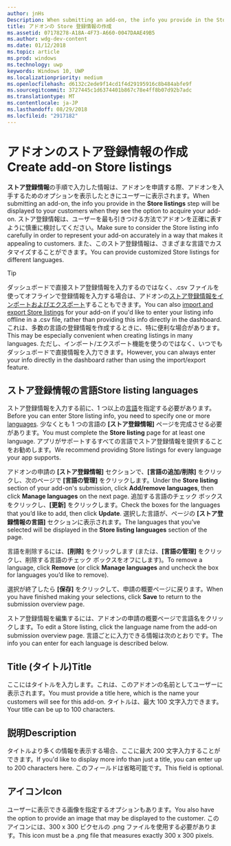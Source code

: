 ```yaml
---
author: jnHs
Description: When submitting an add-on, the info you provide in the Store listings step will be displayed to your customers.
title: アドオンの Store 登録情報の作成
ms.assetid: 07178278-A18A-4F73-A660-0047DAAE49B5
ms.author: wdg-dev-content
ms.date: 01/12/2018
ms.topic: article
ms.prod: windows
ms.technology: uwp
keywords: Windows 10, UWP
ms.localizationpriority: medium
ms.openlocfilehash: d6132c2ede9f14cd1f4d29195916c8b484abfe9f
ms.sourcegitcommit: 3727445c1d6374401b867c78e4ff8b07d92b7adc
ms.translationtype: MT
ms.contentlocale: ja-JP
ms.lasthandoff: 08/29/2018
ms.locfileid: "2917182"
---
```

# <a name="create-add-on-store-listings"></a><span data-ttu-id="ca0c1-103">アドオンのストア登録情報の作成</span><span class="sxs-lookup"><span data-stu-id="ca0c1-103">Create add-on Store listings</span></span>


<span data-ttu-id="ca0c1-104">**ストア登録情報**の手順で入力した情報は、アドオンを申請する際、アドオンを入手するためのオプションを表示したときにユーザーに表示されます。</span><span class="sxs-lookup"><span data-stu-id="ca0c1-104">When submitting an add-on, the info you provide in the **Store listings** step will be displayed to your customers when they see the option to acquire your add-on.</span></span> <span data-ttu-id="ca0c1-105">ストア登録情報は、ユーザーを最も引きつける方法でアドオンを正確に表すように慎重に検討してください。</span><span class="sxs-lookup"><span data-stu-id="ca0c1-105">Make sure to consider the Store listing info carefully in order to represent your add-on accurately in a way that makes it appealing to customers.</span></span> <span data-ttu-id="ca0c1-106">また、このストア登録情報は、さまざまな言語でカスタマイズすることができます。</span><span class="sxs-lookup"><span data-stu-id="ca0c1-106">You can provide customized Store listings for different languages.</span></span>

> [!TIP]
> <span data-ttu-id="ca0c1-107">ダッシュボードで直接ストア登録情報を入力するのではなく、.csv ファイルを使ってオフラインで登録情報を入力する場合は、アドオンの[ストア登録情報をインポートおよびエクスポート](import-and-export-store-listings.md)することもできます。</span><span class="sxs-lookup"><span data-stu-id="ca0c1-107">You can also [import and export Store listings](import-and-export-store-listings.md) for your add-on if you'd like to enter your listing info offline in a .csv file, rather than providing this info directly in the dashboard.</span></span> <span data-ttu-id="ca0c1-108">これは、多数の言語の登録情報を作成するときに、特に便利な場合があります。</span><span class="sxs-lookup"><span data-stu-id="ca0c1-108">This may be especially convenient when creating listings in many languages.</span></span> <span data-ttu-id="ca0c1-109">ただし、インポート/エクスポート機能を使うのではなく、いつでもダッシュボードで直接情報を入力できます。</span><span class="sxs-lookup"><span data-stu-id="ca0c1-109">However, you can always enter your info directly in the dashboard rather than using the import/export feature.</span></span>


## <a name="store-listing-languages"></a><span data-ttu-id="ca0c1-110">ストア登録情報の言語</span><span class="sxs-lookup"><span data-stu-id="ca0c1-110">Store listing languages</span></span>

<span data-ttu-id="ca0c1-111">ストア登録情報を入力する前に、1 つ以上の[言語](supported-languages.md)を指定する必要があります。</span><span class="sxs-lookup"><span data-stu-id="ca0c1-111">Before you can enter Store listing info, you need to specify one or more [languages](supported-languages.md).</span></span> <span data-ttu-id="ca0c1-112">少なくとも 1 つの言語の **[ストア登録情報]** ページを完成させる必要があります。</span><span class="sxs-lookup"><span data-stu-id="ca0c1-112">You must complete the **Store listing** page for at least one language.</span></span> <span data-ttu-id="ca0c1-113">アプリがサポートするすべての言語でストア登録情報を提供することをお勧めします。</span><span class="sxs-lookup"><span data-stu-id="ca0c1-113">We recommend providing Store listings for every language your app supports.</span></span>

<span data-ttu-id="ca0c1-114">アドオンの申請の **[ストア登録情報]** セクションで、**[言語の追加/削除]** をクリックし、次のページで **[言語の管理]** をクリックします。</span><span class="sxs-lookup"><span data-stu-id="ca0c1-114">Under the **Store listing** section of your add-on's submission, click **Add/remove languages**, then click **Manage languages** on the next page.</span></span> <span data-ttu-id="ca0c1-115">追加する言語のチェック ボックスをクリックし、**[更新]** をクリックします。</span><span class="sxs-lookup"><span data-stu-id="ca0c1-115">Check the boxes for the languages that you’d like to add, then click **Update**.</span></span> <span data-ttu-id="ca0c1-116">選択した言語が、ページの **[ストア登録情報の言語]** セクションに表示されます。</span><span class="sxs-lookup"><span data-stu-id="ca0c1-116">The languages that you’ve selected will be displayed in the **Store listing languages** section of the page.</span></span>

<span data-ttu-id="ca0c1-117">言語を削除するには、**[削除]** をクリックします (または、**[言語の管理]** をクリックし、削除する言語のチェック ボックスをオフにします)。</span><span class="sxs-lookup"><span data-stu-id="ca0c1-117">To remove a language, click **Remove** (or click **Manage languages** and uncheck the box for languages you’d like to remove).</span></span> 

<span data-ttu-id="ca0c1-118">選択が終了したら **[保存]** をクリックして、申請の概要ページに戻ります。</span><span class="sxs-lookup"><span data-stu-id="ca0c1-118">When you have finished making your selections, click **Save** to return to the submission overview page.</span></span>

<span data-ttu-id="ca0c1-119">ストア登録情報を編集するには、アドオンの申請の概要ページで言語名をクリックします。</span><span class="sxs-lookup"><span data-stu-id="ca0c1-119">To edit a Store listing, click the language name from the add-on submission overview page.</span></span> <span data-ttu-id="ca0c1-120">言語ごとに入力できる情報は次のとおりです。</span><span class="sxs-lookup"><span data-stu-id="ca0c1-120">The info you can enter for each language is described below.</span></span>

## <a name="title"></a><span data-ttu-id="ca0c1-121">Title (タイトル)</span><span class="sxs-lookup"><span data-stu-id="ca0c1-121">Title</span></span>

<span data-ttu-id="ca0c1-122">ここにはタイトルを入力します。これは、このアドオンの名前としてユーザーに表示されます。</span><span class="sxs-lookup"><span data-stu-id="ca0c1-122">You must provide a title here, which is the name your customers will see for this add-on.</span></span> <span data-ttu-id="ca0c1-123">タイトルは、最大 100 文字入力できます。</span><span class="sxs-lookup"><span data-stu-id="ca0c1-123">Your title can be up to 100 characters.</span></span>

## <a name="description"></a><span data-ttu-id="ca0c1-124">説明</span><span class="sxs-lookup"><span data-stu-id="ca0c1-124">Description</span></span>

<span data-ttu-id="ca0c1-125">タイトルより多くの情報を表示する場合、ここに最大 200 文字入力することができます。</span><span class="sxs-lookup"><span data-stu-id="ca0c1-125">If you'd like to display more info than just a title, you can enter up to 200 characters here.</span></span> <span data-ttu-id="ca0c1-126">このフィールドは省略可能です。</span><span class="sxs-lookup"><span data-stu-id="ca0c1-126">This field is optional.</span></span>

## <a name="icon"></a><span data-ttu-id="ca0c1-127">アイコン</span><span class="sxs-lookup"><span data-stu-id="ca0c1-127">Icon</span></span>

<span data-ttu-id="ca0c1-128">ユーザーに表示できる画像を指定するオプションもあります。</span><span class="sxs-lookup"><span data-stu-id="ca0c1-128">You also have the option to provide an image that may be displayed to the customer.</span></span> <span data-ttu-id="ca0c1-129">このアイコンには、300 x 300 ピクセルの .png ファイルを使用する必要があります。</span><span class="sxs-lookup"><span data-stu-id="ca0c1-129">This icon must be a .png file that measures exactly 300 x 300 pixels.</span></span>

 

 




